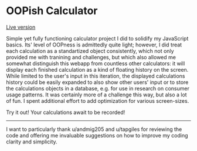# OOPish Calculator
[Live version](https://nathoggles.github.io/oopish-calculator/)

Simple yet fully functioning calculator project I did to solidify my JavaScript basics. Its' level of OOPness is admittedly quite light; however, I did treat each calculation as a standartized object consistently, which not only provided me with tranining and challenges, but which also allowed me somewhat distinguish this webapp from countless other calculators: it will display each finished calculation as a kind of floating history on the screen. While limited to the user's input in this iteration, the displayed calculations history could be easily expanded to also show other users' input or to store the calculations objects in a database, e.g. for use in research on consumer usage patterns. It was certainly more of a challenge this way, but also a lot of fun. I spent additional effort to add optimization for various screen-sizes.  

Try it out! Your calculations await to be recorded! 



--------------

I want to particularly thank u/andmig205 and u/tapgiles for reviewing the code and offering me invaluable suggestions on how to improve my coding clarity and simplicity. 
